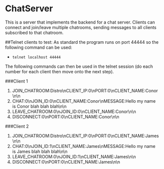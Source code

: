 ChatServer
==========
This is a server that implements the backend for a chat server. Clients can connect and join/leave multiple chatrooms, sending messages to all clients subscribed to that chatroom.

##Telnet clients to test:
As standard the program runs on port 44444 so the following command can be used:
- ```telnet localhost 44444```

The following commands can then be used in the telnet session (do each number for each client then move onto the next step).

###Client 1
1. JOIN_CHATROOM:Distro\nCLIENT_IP:0\nPORT:0\nCLIENT_NAME:Conor\n\n
2. CHAT:0\nJOIN_ID:0\nCLIENT_NAME:Conor\nMESSAGE:Hello my name is Conor blah blah blah\n\n
3. LEAVE_CHATROOM:0\nJOIN_ID:0\nCLIENT_NAME:Conor\n\n
4. DISCONNECT:0\nPORT:0\nCLIENT_NAME:Conor\n\n

###Client 2
1. JOIN_CHATROOM:Distro\nCLIENT_IP:0\nPORT:0\nCLIENT_NAME:James\n\n
2. CHAT:0\nJOIN_ID:1\nCLIENT_NAME:James\nMESSAGE:Hello my name is James blah blah blah\n\n
3. LEAVE_CHATROOM:0\nJOIN_ID:1\nCLIENT_NAME:James\n\n
4. DISCONNECT:0\nPORT:0\nCLIENT_NAME:James\n\n

